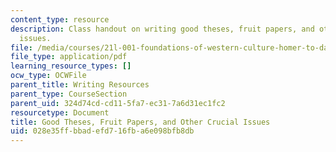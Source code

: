 ```yaml
---
content_type: resource
description: Class handout on writing good theses, fruit papers, and other crucial
  issues.
file: /media/courses/21l-001-foundations-of-western-culture-homer-to-dante-fall-2008/028e35ffbbadefd716fba6e098bfb8db_good_thses_fruit.pdf
file_type: application/pdf
learning_resource_types: []
ocw_type: OCWFile
parent_title: Writing Resources
parent_type: CourseSection
parent_uid: 324d74cd-cd11-5fa7-ec31-7a6d31ec1fc2
resourcetype: Document
title: Good Theses, Fruit Papers, and Other Crucial Issues
uid: 028e35ff-bbad-efd7-16fb-a6e098bfb8db
---
```

